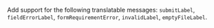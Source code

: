 Add support for the following translatable messages: `submitLabel`, `fieldErrorLabel`,
`formRequirementError`, `invalidLabel`, `emptyFileLabel`.
